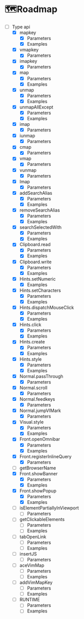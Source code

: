 # 🗺️Roadmap

- [ ] Type api
  - [x] mapkey
    - [x] Parameters
    - [x] Examples
  - [x] vmapkey
    - [x] Parameters
  - [x] imapkey
    - [x] Parameters
  - [x] map
    - [x] Parameters
    - [x] Examples
  - [x] unmap
    - [x] Parameters
    - [x] Examples
  - [x] unmapAllExcept
    - [x] Parameters
    - [x] Examples
  - [x] imap
    - [x] Parameters
  - [x] iunmap
    - [x] Parameters
  - [x] cmap
    - [x] Parameters
  - [x] vmap
    - [x] Parameters
  - [x] vunmap
    - [x] Parameters
  - [x] lmap
    - [x] Parameters
  - [x] addSearchAlias
    - [x] Parameters
    - [x] Examples
  - [x] removeSearchAlias
    - [x] Parameters
    - [x] Examples
  - [x] searchSelectedWith
    - [x] Parameters
    - [x] Examples
  - [x] Clipboard.read
    - [x] Parameters
    - [x] Examples
  - [x] Clipboard.write
    - [x] Parameters
    - [x] Examples
  - [x] Hints.setNumeric
    - [x] Examples
  - [x] Hints.setCharacters
    - [x] Parameters
    - [x] Examples
  - [x] Hints.dispatchMouseClick
    - [x] Parameters
    - [x] Examples
  - [x] Hints.click
    - [x] Parameters
    - [x] Examples
  - [x] Hints.create
    - [x] Parameters
    - [x] Examples
  - [x] Hints.style
    - [x] Parameters
    - [x] Examples
  - [x] Normal.passThrough
    - [x] Parameters
  - [x] Normal.scroll
    - [x] Parameters
  - [x] Normal.feedkeys
    - [x] Parameters
  - [x] Normal.jumpVIMark
    - [x] Parameters
  - [x] Visual.style
    - [x] Parameters
    - [x] Examples
  - [x] Front.openOmnibar
    - [x] Parameters
    - [x] Examples
  - [x] Front.registerInlineQuery
    - [x] Parameters
  - [ ] getBrowserName
  - [x] Front.showBanner
    - [x] Parameters
    - [x] Examples
  - [x] Front.showPopup
    - [x] Parameters
    - [x] Examples
  - [ ] isElementPartiallyInViewport
    - [ ] Parameters
  - [ ] getClickableElements
    - [ ] Parameters
    - [ ] Examples
  - [ ] tabOpenLink
    - [ ] Parameters
    - [ ] Examples
  - [ ] insertJS
    - [ ] Parameters
  - [ ] aceVimMap
    - [ ] Parameters
    - [ ] Examples
  - [ ] addVimMapKey
    - [ ] Parameters
    - [ ] Examples
  - [ ] RUNTIME
    - [ ] Parameters
    - [ ] Examples
